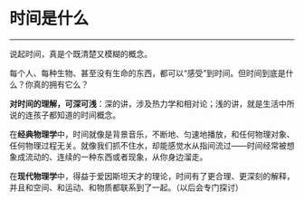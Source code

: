 # 时间是什么
---- 
说起时间，真是个既清楚又模糊的概念。

每个人、每种生物、甚至没有生命的东西，都可以“感受”到时间。但时间到底是什么？你真的拥有它么？

**对时间的理解，可深可浅**：深的讲，涉及热力学和相对论；浅的讲，就是生活中所说的连孩子都知道的时间概念。

在**经典物理学**中，时间就像是背景音乐，不断地、匀速地播放，和任何物理对象、任何物理过程无关。就像我们抓不住水，却能感觉水从指间流过——时间经常被想象成流动的、连续的一种东西或者现象，从你身边溜走。

在**现代物理学**中，得益于爱因斯坦天才的理论，时间有了更合理、更深刻的解释，并且和空间、和运动、和物质都联系到了一起。（以后会专门探讨）